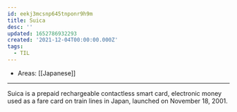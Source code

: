 ```yaml
---
id: eekj3mcsnp645tnponr9h9m
title: Suica
desc: ''
updated: 1652786932293
created: '2021-12-04T00:00:00.000Z'
tags:
  - TIL
---
```


- Areas: [[Japanese]]

---

Suica is a prepaid rechargeable contactless smart card, electronic money used as a fare card on train lines in Japan, launched on November 18, 2001.
